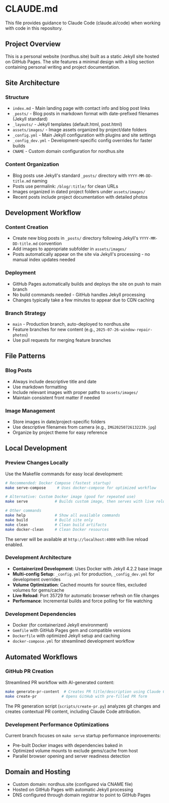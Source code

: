 # CLAUDE.md

This file provides guidance to Claude Code (claude.ai/code) when working with code in this repository.

## Project Overview

This is a personal website (nordhus.site) built as a static Jekyll site hosted on GitHub Pages. The site features a minimal design with a blog section containing personal writing and project documentation.

## Site Architecture

### Structure
- `index.md` - Main landing page with contact info and blog post links
- `_posts/` - Blog posts in markdown format with date-prefixed filenames (Jekyll standard)
- `_layouts/` - Jekyll templates (default.html, post.html)
- `assets/images/` - Image assets organized by project/date folders
- `_config.yml` - Main Jekyll configuration with plugins and site settings
- `_config_dev.yml` - Development-specific config overrides for faster builds
- `CNAME` - Custom domain configuration for nordhus.site

### Content Organization
- Blog posts use Jekyll's standard `_posts/` directory with `YYYY-MM-DD-title.md` naming
- Posts use permalink: `/blog/:title/` for clean URLs
- Images organized in dated project folders under `assets/images/`
- Recent posts include project documentation with detailed photos

## Development Workflow

### Content Creation
- Create new blog posts in `_posts/` directory following Jekyll's `YYYY-MM-DD-title.md` convention
- Add images to appropriate subfolder in `assets/images/`
- Posts automatically appear on the site via Jekyll's processing - no manual index updates needed

### Deployment
- GitHub Pages automatically builds and deploys the site on push to main branch
- No build commands needed - GitHub handles Jekyll processing
- Changes typically take a few minutes to appear due to CDN caching

### Branch Strategy
- `main` - Production branch, auto-deployed to nordhus.site
- Feature branches for new content (e.g., `2025-07-26-window-repair-photos`)
- Use pull requests for merging feature branches

## File Patterns

### Blog Posts
- Always include descriptive title and date
- Use markdown formatting
- Include relevant images with proper paths to `assets/images/`
- Maintain consistent front matter if needed

### Image Management
- Store images in date/project-specific folders
- Use descriptive filenames from camera (e.g., `IMG20250726132239.jpg`)
- Organize by project theme for easy reference

## Local Development

### Preview Changes Locally
Use the Makefile commands for easy local development:

```bash
# Recommended: Docker Compose (fastest startup)
make serve-compose     # Uses docker-compose for optimized workflow

# Alternative: Custom Docker image (good for repeated use)
make serve            # Builds custom image, then serves with live reload

# Other commands
make help             # Show all available commands
make build            # Build site only
make clean            # Clean build artifacts
make docker-clean     # Clean Docker resources
```

The server will be available at `http://localhost:4000` with live reload enabled.

### Development Architecture
- **Containerized Development**: Uses Docker with Jekyll 4.2.2 base image
- **Multi-config Setup**: `_config.yml` for production, `_config_dev.yml` for development overrides
- **Volume Optimization**: Cached mounts for source files, excluded volumes for gems/cache
- **Live Reload**: Port 35729 for automatic browser refresh on file changes
- **Performance**: Incremental builds and force polling for file watching

### Development Dependencies
- Docker (for containerized Jekyll environment)
- `Gemfile` with GitHub Pages gem and compatible versions
- `Dockerfile` with optimized Jekyll setup and caching
- `docker-compose.yml` for streamlined development workflow

## Automated Workflows

### GitHub PR Creation
Streamlined PR workflow with AI-generated content:

```bash
make generate-pr-content  # Creates PR title/description using Claude Code
make create-pr           # Opens GitHub with pre-filled PR form
```

The PR generation script (`scripts/create-pr.py`) analyzes git changes and creates contextual PR content, including Claude Code attribution.

### Development Performance Optimizations
Current branch focuses on `make serve` startup performance improvements:
- Pre-built Docker images with dependencies baked in
- Optimized volume mounts to exclude gems/cache from host
- Parallel browser opening and server readiness detection

## Domain and Hosting
- Custom domain: nordhus.site (configured via CNAME file)
- Hosted on GitHub Pages with automatic Jekyll processing
- DNS configured through domain registrar to point to GitHub Pages